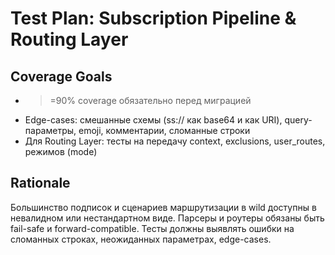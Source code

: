 # Test Plan: Subscription Pipeline & Routing Layer

## Coverage Goals
- >=90% coverage обязательно перед миграцией
- Edge-cases: смешанные схемы (ss:// как base64 и как URI), query-параметры, emoji, комментарии, сломанные строки
- Для Routing Layer: тесты на передачу context, exclusions, user_routes, режимов (mode)

## Rationale
Большинство подписок и сценариев маршрутизации в wild доступны в невалидном или нестандартном виде. Парсеры и роутеры обязаны быть fail-safe и forward-compatible. Тесты должны выявлять ошибки на сломанных строках, неожиданных параметрах, edge-cases. 